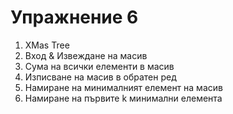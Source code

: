 Упражнение 6
===

01. XMas Tree
02. Вход & Извеждане на масив
03. Сума на всички елементи в масив
04. Изписване на масив в обратен ред
05. Намиране на минималният елемент на масив
06. Намиране на първите k минимални елемента
